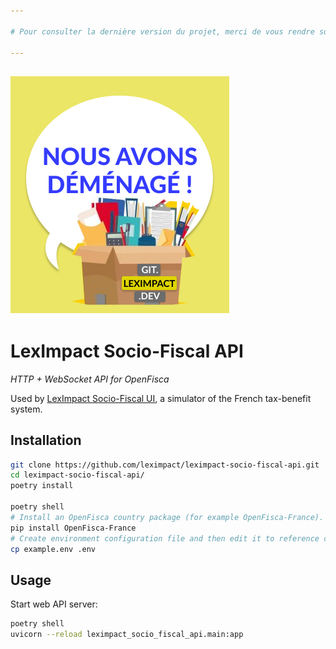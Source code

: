 ```yaml
---

# Pour consulter la dernière version du projet, merci de vous rendre sur https://git.leximpact.dev/leximpact/leximpact-socio-fiscal-api/

---
```

![](changement-depot-github-gitlab-illustration-small.png)
---

# LexImpact Socio-Fiscal API

_HTTP + WebSocket API for OpenFisca_

Used by [LexImpact Socio-Fiscal UI](https://github.com/leximpact/leximpact-socio-fiscal-ui), a simulator of the French tax-benefit system.

## Installation

```bash
git clone https://github.com/leximpact/leximpact-socio-fiscal-api.git
cd leximpact-socio-fiscal-api/
poetry install

poetry shell
# Install an OpenFisca country package (for example OpenFisca-France).
pip install OpenFisca-France
# Create environment configuration file and then edit it to reference country package et its JSON output.
cp example.env .env
```

## Usage

Start web API server:

```bash
poetry shell
uvicorn --reload leximpact_socio_fiscal_api.main:app
```
